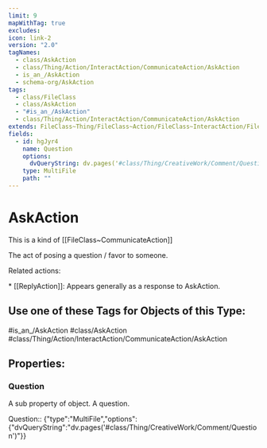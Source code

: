 ```yaml
---
limit: 9
mapWithTag: true
excludes: 
icon: link-2
version: "2.0"
tagNames:
  - class/AskAction
  - class/Thing/Action/InteractAction/CommunicateAction/AskAction
  - is_an_/AskAction
  - schema-org/AskAction
tags:
  - class/FileClass
  - class/AskAction
  - "#is_an_/AskAction"
  - class/Thing/Action/InteractAction/CommunicateAction/AskAction
extends: FileClass~Thing/FileClass~Action/FileClass~InteractAction/FileClass~CommunicateAction
fields:
  - id: hgJyr4
    name: Question
    options:
      dvQueryString: dv.pages('#class/Thing/CreativeWork/Comment/Question')
    type: MultiFile
    path: ""
---
```


# AskAction
This is a kind of [[FileClass~CommunicateAction]]

The act of posing a question / favor to someone.

Related actions:

\* [[ReplyAction]]: Appears generally as a response to AskAction.


## Use one of these Tags for Objects of this Type:

#is_an_/AskAction
#class/AskAction
#class/Thing/Action/InteractAction/CommunicateAction/AskAction

## Properties:

### Question
A sub property of object. A question.

Question:: {"type":"MultiFile","options":{"dvQueryString":"dv.pages('#class/Thing/CreativeWork/Comment/Question')"}}


